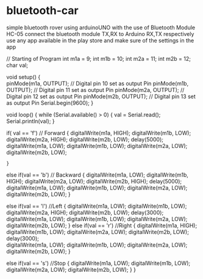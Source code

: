 # bluetooth-car
simple bluetooth rover using arduinoUNO
with the use of Bluetooth Module HC-05
connect the bluetooth module TX,RX to Arduino RX,TX respectively
use any app available in the play store and make sure of the settings in the app

// Starting of Program
int m1a = 9;
int m1b = 10;
int m2a = 11;
int m2b = 12;
char val;

void setup() 
{  
pinMode(m1a, OUTPUT);  // Digital pin 10 set as output Pin
pinMode(m1b, OUTPUT);  // Digital pin 11 set as output Pin
pinMode(m2a, OUTPUT);  // Digital pin 12 set as output Pin
pinMode(m2b, OUTPUT);  // Digital pin 13 set as output Pin
Serial.begin(9600);
}

void loop()
{
  while (Serial.available() > 0)
  {
  val = Serial.read();
  Serial.println(val);
  }

  if( val == 'f') // Forward
    {
      digitalWrite(m1a, HIGH);
      digitalWrite(m1b, LOW);
      digitalWrite(m2a, HIGH);
      digitalWrite(m2b, LOW);
      delay(5000);  
      digitalWrite(m1a, LOW);
      digitalWrite(m1b, LOW);
      digitalWrite(m2a, LOW);
      digitalWrite(m2b, LOW);
      
    }
  else if(val == 'b') // Backward
    {
      digitalWrite(m1a, LOW);
      digitalWrite(m1b, HIGH);
      digitalWrite(m2a, LOW);
      digitalWrite(m2b, HIGH); 
      delay(5000);  
      digitalWrite(m1a, LOW);
      digitalWrite(m1b, LOW);
      digitalWrite(m2a, LOW);
      digitalWrite(m2b, LOW);
    }
  
   else if(val == 'l') //Left
    {
    digitalWrite(m1a, LOW);
    digitalWrite(m1b, LOW);
    digitalWrite(m2a, HIGH);
    digitalWrite(m2b, LOW);
    delay(3000); 
    digitalWrite(m1a, LOW);
    digitalWrite(m1b, LOW);
    digitalWrite(m2a, LOW);
    digitalWrite(m2b, LOW);
    }
    else if(val == 'r') //Right
    {
    digitalWrite(m1a, HIGH);
    digitalWrite(m1b, LOW);
    digitalWrite(m2a, LOW);
    digitalWrite(m2b, LOW);
    delay(3000);  
    digitalWrite(m1a, LOW);
    digitalWrite(m1b, LOW);
    digitalWrite(m2a, LOW);
    digitalWrite(m2b, LOW); 
    }
    
  else if(val == 's') //Stop
    {
    digitalWrite(m1a, LOW);
    digitalWrite(m1b, LOW);
    digitalWrite(m2a, LOW);
    digitalWrite(m2b, LOW); 
    }
}
